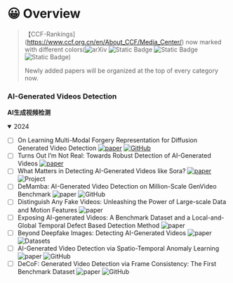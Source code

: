
# 😀 Overview

> 【CCF-Rankings](https://www.ccf.org.cn/en/About_CCF/Media_Center/) now marked with different colors(![arXiv](https://img.shields.io/badge/CCF_A-dc3545) ![Static Badge](https://img.shields.io/badge/CCF_B-ffc107) ![Static Badge](https://img.shields.io/badge/CCF_C-28a745) ![Static Badge](https://img.shields.io/badge/CCF_None-6c757d))
>
> Newly added papers will be organized at the top of every category now.


### AI-Generated Videos Detection

**AI生成视频检测**

<details open>
<summary>2024</summary>

* [ ] On Learning Multi-Modal Forgery Representation for Diffusion Generated Video Detection [![paper](https://img.shields.io/badge/NeurIPS_24-dc3545)](https://arxiv.org/abs/2410.23623) [![GitHub](https://img.shields.io/github/stars/SparkleXFantasy/MM-Det?style=flat)](https://github.com/SparkleXFantasy/MM-Det)
* [ ] Turns Out I’m Not Real: Towards Robust Detection of AI-Generated Videos [![paper](https://img.shields.io/badge/Arxiv-2406.09601-6c757d)](https://arxiv.org/abs/2406.09601)
* [ ] What Matters in Detecting AI-Generated Videos like Sora? [![paper](https://img.shields.io/badge/Arxiv-2406.19568-6c757d)](https://arxiv.org/abs/2406.19568)  ![[Project](https://img.shields.io/badge/Project-ffc107)](https://justin-crchang.github.io/3DCNNDetection.github.io/)
* [ ] DeMamba: AI-Generated Video Detection on Million-Scale GenVideo Benchmark ![[paper](https://img.shields.io/badge/Arxiv-2405.19707-6c757d)](https://arxiv.org/abs/2405.19707) ![[GitHub](https://img.shields.io/github/stars/chenhaoxing/DeMamba?style=flat)](https://github.com/chenhaoxing/DeMamba)
* [ ] Distinguish Any Fake Videos: Unleashing the Power of Large-scale Data and Motion Features ![[paper](https://img.shields.io/badge/Arxiv-2405.15343-6c757d)](https://arxiv.org/abs/2405.15343)
* [ ] Exposing AI-generated Videos: A Benchmark Dataset and a Local-and-Global Temporal Defect Based Detection Method ![[paper](https://img.shields.io/badge/Arxiv-2405.04133-6c757d)](https://arxiv.org/abs/2405.04133)
* [ ] Beyond Deepfake Images: Detecting AI-Generated Videos ![[paper](https://img.shields.io/badge/Arxiv-2404.15955-6c757d)](https://arxiv.org/abs/2404.15955) ![[Datasets](https://img.shields.io/badge/Datasets-228b22)](https://huggingface.co/datasets/ductai199x/synth-vid-detect)
* [ ] AI-Generated Video Detection via Spatio-Temporal Anomaly Learning ![[paper](https://img.shields.io/badge/PRCV_'24-ff8c00)](https://arxiv.org/abs/2403.16638) ![[GitHub](https://img.shields.io/github/stars/multimediaFor/AIGVDet?style=flat)](https://github.com/multimediaFor/AIGVDet)
* [ ] DeCoF: Generated Video Detection via Frame Consistency: The First Benchmark Dataset ![[paper](https://img.shields.io/badge/Arxiv-2402.02085-6c757d)](https://arxiv.org/abs/2402.02085) ![[GitHub](https://img.shields.io/github/stars/wuwuwuyue/DeCoF?style=flat)](https://github.com/wuwuwuyue/DeCoF/)
</details>
